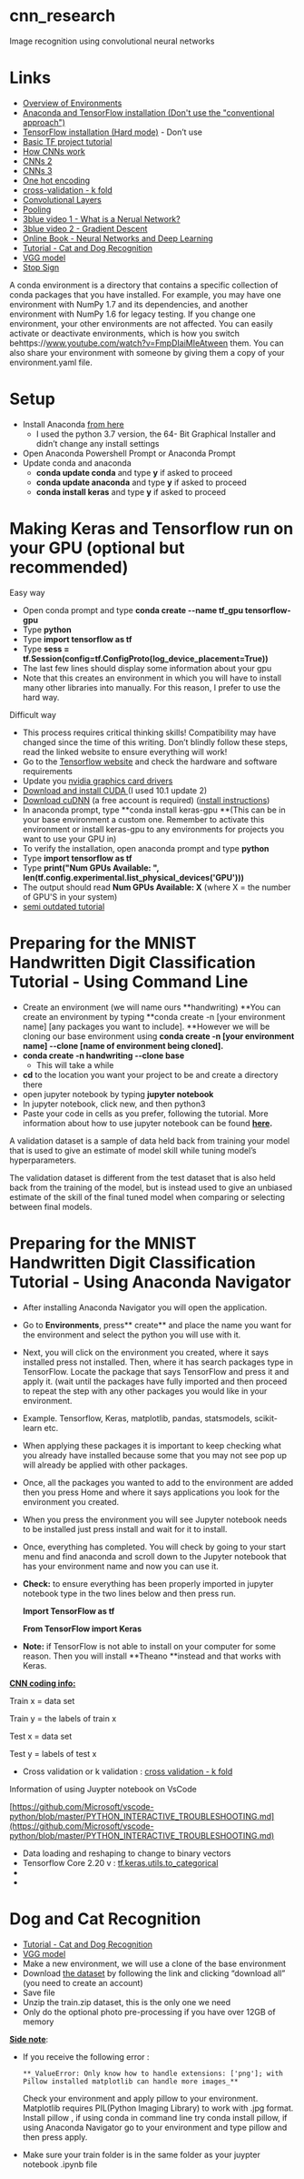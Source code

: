 # cnn_research
Image recognition using convolutional neural networks

# Links



*   [Overview of Environments](https://docs.conda.io/projects/conda/en/latest/user-guide/tasks/manage-environments.html) 
*   [Anaconda and TensorFlow installation (Don't use the "conventional approach")](https://towardsdatascience.com/tensorflow-gpu-installation-made-easy-use-conda-instead-of-pip-52e5249374bc)
*   [TensorFlow installation (Hard mode)](https://medium.com/intel-student-ambassadors/installing-tensorflow-on-windows-with-anaconda-af6fa6280a4b) - Don’t use
*   [Basic TF project tutorial](https://machinelearningmastery.com/how-to-develop-a-convolutional-neural-network-from-scratch-for-mnist-handwritten-digit-classification/)
*   [How CNNs work](https://www.youtube.com/watch?v=FmpDIaiMIeA)
*   [CNNs 2](https://medium.com/@RaghavPrabhu/understanding-of-convolutional-neural-network-cnn-deep-learning-99760835f148)
*   [CNNs 3](https://www.wandb.com/tutorial/convolutional-neural-networks)
*   [One hot encoding](https://machinelearningmastery.com/why-one-hot-encode-data-in-machine-learning/)
*   [cross-validation - k fold](https://machinelearningmastery.com/k-fold-cross-validation/)
*   [Convolutional Layers](https://machinelearningmastery.com/convolutional-layers-for-deep-learning-neural-networks/)
*   [Pooling](https://machinelearningmastery.com/pooling-layers-for-convolutional-neural-networks/)
*   [3blue video 1 - What is a Nerual Network?](https://www.youtube.com/watch?time_continue=261&v=aircAruvnKk&feature=emb_logo)
*   [3blue video 2 - Gradient Descent](https://www.youtube.com/watch?time_continue=1&v=IHZwWFHWa-w&feature=emb_logo)
*   [Online Book - Neural Networks and Deep Learning](http://neuralnetworksanddeeplearning.com/)
*   [Tutorial - Cat and Dog Recognition](https://machinelearningmastery.com/how-to-develop-a-convolutional-neural-network-to-classify-photos-of-dogs-and-cats/)
*   [VGG model](https://arxiv.org/pdf/1409.1556.pdf)
*   [ Stop Sign](https://towardsdatascience.com/traffic-sign-detection-using-convolutional-neural-network-660fb32fe90e)

A conda environment is a directory that contains a specific collection of conda packages that you have installed. For example, you may have one environment with NumPy 1.7 and its dependencies, and another environment with NumPy 1.6 for legacy testing. If you change one environment, your other environments are not affected. You can easily activate or deactivate environments, which is how you switch behttps://www.youtube.com/watch?v=FmpDIaiMIeAtween them. You can also share your environment with someone by giving them a copy of your environment.yaml file.


# Setup



*   Install Anaconda [from here](https://docs.anaconda.com/anaconda/install/)
    *   I used the python 3.7 version, the 64- Bit Graphical Installer and didn’t change any install settings
*   Open Anaconda Powershell Prompt or Anaconda Prompt
*   Update conda and anaconda
    *   **conda update conda** and type **y** if asked to proceed
    *   **conda update anaconda** and type **y** if asked to proceed
    *   **conda install keras** and type **y** if asked to proceed


# Making Keras and Tensorflow run on your GPU (optional but recommended)

Easy way



*   Open conda prompt and type **conda create --name tf_gpu tensorflow-gpu**
*   Type **python**
*   Type **import tensorflow as tf**
*   Type **sess = tf.Session(config=tf.ConfigProto(log_device_placement=True))**
*   The last few lines should display some information about your gpu
*   Note that this creates an environment in which you will have to install many other libraries into manually. For this reason, I prefer to use the hard way.

Difficult way 



*   This process requires critical thinking skills! Compatibility may have changed since the time of this writing. Don’t blindly follow these steps, read the linked website to ensure everything will work!
*   Go to the [Tensorflow website](https://www.tensorflow.org/install/gpu) and check the hardware and software requirements
*   Update you [nvidia graphics card drivers](https://www.nvidia.com/Download/index.aspx)
*   [Download and install CUDA ](https://developer.nvidia.com/cuda-toolkit-archive)(I used 10.1 update 2)
*   [Download cuDNN](https://developer.nvidia.com/cudnn) (a free account is required) ([install instructions](https://docs.nvidia.com/deeplearning/sdk/cudnn-install/index.html#abstract))
*   In anaconda prompt, type **conda install keras-gpu **(This can be in your base environment a custom one. Remember to activate this environment or install keras-gpu to any environments for projects you want to use your GPU in)
*   To verify the installation, open anaconda prompt and type **python**
*   Type **import tensorflow as tf**
*   Type **print("Num GPUs Available: ", len(tf.config.experimental.list_physical_devices('GPU')))**
*   The output should read **Num GPUs Available: X** (where X = the number of GPU'S in your system)
*   [semi outdated tutorial](https://www.codingforentrepreneurs.com/blog/install-tensorflow-gpu-windows-cuda-cudnn/)


# Preparing for the MNIST Handwritten Digit Classification Tutorial - Using Command Line



*   Create an environment (we will name ours **handwriting) **You can create an environment by typing **conda create -n [your environment name] [any packages you want to include]. **However we will be cloning our base environment using **conda create -n  [your environment name] --clone [name of environment being cloned].**
*   **conda create -n handwriting --clone base**
    *   This will take a while
*   **cd** to the location you want your project to be and create a directory there
*   open jupyter notebook by typing **jupyter notebook**
*   In jupyter notebook, click new, and then python3
*   Paste your code in cells as you prefer, following the tutorial. More information about how to use jupyter notebook can be found **[here](https://www.dataquest.io/blog/jupyter-notebook-tutorial/).**

A validation dataset is a sample of data held back from training your model that is used to give an estimate of model skill while tuning model’s hyperparameters.

The validation dataset is different from the test dataset that is also held back from the training of the model, but is instead used to give an unbiased estimate of the skill of the final tuned model when comparing or selecting between final models.


# Preparing for the MNIST Handwritten Digit Classification Tutorial - Using Anaconda Navigator



*   After installing Anaconda Navigator you will open the application. 
*   Go to **Environments**, press** create** and place the name you want for the environment and select the python you will use with it.
*   Next, you will click on the environment you created, where it says installed press not installed. Then, where it has search packages type in TensorFlow. Locate the package that says TensorFlow and press it and apply it. (wait until the packages have fully imported and then proceed to repeat the step with any other packages you would like in your environment. 
*   Example. Tensorflow, Keras, matplotlib, pandas, statsmodels, scikit-learn etc. 
*   When applying these packages it is important to keep checking what you already have installed because some that you may not see pop up will already be applied with other packages. 
*   Once, all the packages you wanted to add to the environment are added then you press Home and where it says applications you look for the environment you created. 
*   When you press the environment you will see Jupyter notebook needs to be installed just press install and wait for it to install.
*   Once, everything has completed. You will check by going to your start menu and find anaconda  and scroll down to the Jupyter notebook that  has your environment name and now you can use it. 
*   **Check:** to ensure everything has been properly imported in jupyter notebook type in the two lines below and then press run. 

    **Import TensorFlow as tf**


    **From TensorFlow import Keras**

*   **Note:** if TensorFlow is not able to install on your computer for some reason. Then you will install **Theano **instead and that works with Keras.

**<span style="text-decoration:underline;">CNN coding info:</span>**

Train x = data set

Train y = the labels of train x

Test x = data set

Test y = labels of test x



*   Cross validation or k validation : [cross validation - k fold](https://machinelearningmastery.com/k-fold-cross-validation/)

Information of using Juypter notebook on VsCode

[https://github.com/Microsoft/vscode-python/blob/master/PYTHON_INTERACTIVE_TROUBLESHOOTING.md](https://github.com/Microsoft/vscode-python/blob/master/PYTHON_INTERACTIVE_TROUBLESHOOTING.md)



*   Data loading and reshaping to change to binary vectors
*   Tensorflow Core 2.20 v : [tf.keras.utils.to_categorical](https://www.tensorflow.org/api_docs/python/tf/keras/utils/to_categorical)
*   
*   


# Dog and Cat Recognition



*   [Tutorial - Cat and Dog Recognition](https://machinelearningmastery.com/how-to-develop-a-convolutional-neural-network-to-classify-photos-of-dogs-and-cats/)
*   [VGG model](https://arxiv.org/pdf/1409.1556.pdf)
*   Make a new environment, we will use a clone of the base environment
*   Download [the dataset](https://www.kaggle.com/c/dogs-vs-cats/rules) by following the link and clicking “download all” (you need to create an account)
*   Save file
*   Unzip the train.zip dataset, this is the only one we need
*   Only do the optional photo pre-processing if you have over 12GB of memory

**<span style="text-decoration:underline;">Side note</span>**: 



*   If you receive the following error :

        **_ValueError: Only know how to handle extensions: ['png']; with Pillow installed matplotlib can handle more images_**


    Check your environment and apply pillow to your environment. Matplotlib requires PIL(Python Imaging Library) to work with .jpg format. Install pillow , if using conda in command line try conda install pillow, if using Anaconda Navigator go to your environment and type pillow and then press apply. 

*   Make sure your train folder is in the same folder as your juypter notebook .ipynb file
